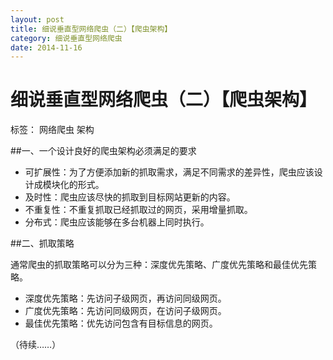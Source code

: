 ```yaml
---
layout: post
title: 细说垂直型网络爬虫（二）【爬虫架构】
category: 细说垂直型网络爬虫
date: 2014-11-16
---
```




#  细说垂直型网络爬虫（二）【爬虫架构】

标签： 网络爬虫 架构

##一、一个设计良好的爬虫架构必须满足的要求

>
- 可扩展性：为了方便添加新的抓取需求，满足不同需求的差异性，爬虫应该设计成模块化的形式。
- 及时性：爬虫应该尽快的抓取到目标网站更新的内容。
- 不重复性：不重复抓取已经抓取过的网页，采用增量抓取。
- 分布式：爬虫应该能够在多台机器上同时执行。

##二、抓取策略

通常爬虫的抓取策略可以分为三种：深度优先策略、广度优先策略和最佳优先策略。
>
- 深度优先策略：先访问子级网页，再访问同级网页。
- 广度优先策略：先访问同级网页，在访问子级网页。
- 最佳优先策略：优先访问包含有目标信息的网页。

（待续……）






